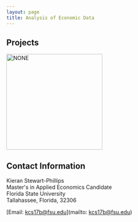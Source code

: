 ```yaml
---
layout: page
title: Analysis of Economic Data
---
```


##  Projects
<a> 
<img src="" alt="NONE" width="250"/>
</a>

## Contact Information 

Kieran Stewart-Phillips<br/>
Master's in Applied Economics Candidate <br/>
Florida State University <br/>
Tallahassee, Florida, 32306 <br/>

[Email: kcs17b@fsu.edu](mailto: kcs17b@fsu.edu)
